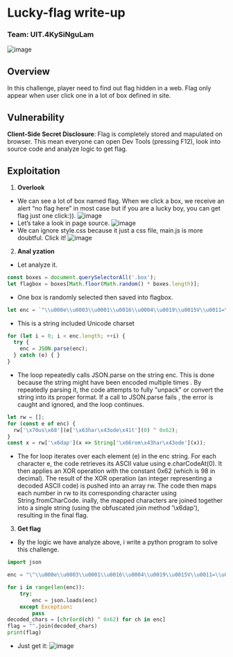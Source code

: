 # Lucky-flag write-up
### Team: UIT.4KySiNguLam

![image](https://github.com/user-attachments/assets/fe4cdbe6-a2a8-4e5b-9803-6dd83f69d8db)
## Overview
In this challenge, player need to find out flag hidden in a web. Flag only appear when user click one in a lot of box defined in site.
## Vulnerability
**Client-Side Secret Disclosure**: Flag is completely stored and mapulated on browser. This mean everyone can open Dev Tools (pressing F12), look into source code and analyze logic to get flag.
## Exploitation
1. **Overlook**
- We can see a lot of box named flag. When we click a box, we receive an alert “no flag here” in most case but if you are a lucky boy, you can get flag just one click:)).
![image](https://github.com/user-attachments/assets/8b55a1af-a6de-4e33-9236-7a1cb48d629d)
- Let’s take a look in page source.
![image](https://github.com/user-attachments/assets/75c4541a-0ad4-4a5d-80e7-cd447c5781e5)
- We can ignore style.css because it just a css file, main.js is more doubtful. Click it!
![image](https://github.com/user-attachments/assets/c652240d-214e-4cf5-901a-427e4215149f)
2. **Anal yzation**
- Let analyze it.
```javascript
const boxes = document.querySelectorAll('.box');
let flagbox = boxes[Math.floor(Math.random() * boxes.length)];
```
- One box is randomly selected then saved into flagbox.
```javascript
let enc = `"\\u000e\\u0003\\u0001\\u0016\\u0004\\u0019\\u0015V\\u0011=\\u000bU=\\u000e\\u0017\\u0001\\t=R\\u0010=\\u0011\\t\\u000bSS\\u001f"`;
```
- This is a string included Unicode charset
```javascript
for (let i = 0; i < enc.length; ++i) {
  try {
    enc = JSON.parse(enc);
  } catch (e) { }
}
```
- The loop repeatedly calls JSON.parse on the string enc. This is done because the string might have been encoded multiple times . By repeatedly parsing it, the code attempts to fully "unpack" or convert the string into its proper format. If a call to JSON.parse fails , the error is caught and ignored, and the loop continues.
```javascript
let rw = [];
for (const e of enc) {
  rw['\x70us\x68'](e['\x63har\x43ode\x41t'](0) ^ 0x62);
}
const x = rw['\x6dap'](x => String['\x66rom\x43har\x43ode'](x));
```
- The for loop iterates over each element (e) in the enc string. For each character e, the code retrieves its ASCII value using e.charCodeAt(0). It then applies an XOR operation with the constant 0x62 (which is 98 in decimal). The result of the XOR operation (an integer representing a decoded ASCII code) is pushed into an array rw. The code then maps each number in rw to its corresponding character using String.fromCharCode. inally, the mapped characters are joined together into a single string (using the obfuscated join method '\x6dap'), resulting in the final flag.

3. **Get flag**

- By the logic we have analyze above, i write a python program to solve this challenge.
```python
import json

enc = "\"\\u000e\\u0003\\u0001\\u0016\\u0004\\u0019\\u0015V\\u0011=\\u000bU=\\u000e\\u0017\\u0001\\t=R\\u0010=\\u0011\\t\\u000bSS\\u001f\""

for i in range(len(enc)):
    try:
        enc = json.loads(enc)
    except Exception:
        pass
decoded_chars = [chr(ord(ch) ^ 0x62) for ch in enc]
flag = "".join(decoded_chars)
print(flag)
```
- Just get it:
![image](https://github.com/user-attachments/assets/1cd72b6e-37ee-4435-bd4b-4a013f06b071)

